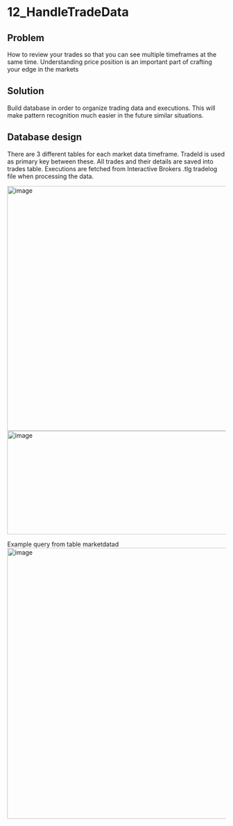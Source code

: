 # 12_HandleTradeData

## Problem

How to review your trades so that you can see multiple timeframes at the same time. Understanding price position is an important part of crafting your edge in the markets

## Solution

Build database in order to organize trading data and executions. This will make pattern recognition much easier in the future similar situations.


## Database design

There are 3 different tables for each market data timeframe. TradeId is used as primary key between these. All trades and their details are saved into trades table. Executions are fetched from Interactive Brokers .tlg tradelog file when processing the data.

<img width="633" height="563" alt="image" src="https://github.com/user-attachments/assets/02fc3d1d-88e3-4c66-bbc2-51bb3b61a655" />



<img width="661" height="238" alt="image" src="https://github.com/user-attachments/assets/6f8b4316-1a79-4cfc-8956-cb74b8ae0fbb" />


Example query from table marketdatad
<img width="1337" height="623" alt="image" src="https://github.com/user-attachments/assets/20e4e7be-541f-4636-a947-05b24f62ac6e" />
